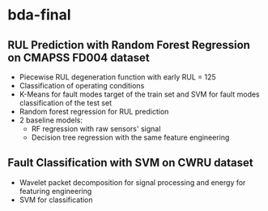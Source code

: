 # bda-final

## RUL Prediction with Random Forest Regression on CMAPSS FD004 dataset
- Piecewise RUL degeneration function with early RUL = 125
- Classification of operating conditions
- K-Means for fault modes target of the train set and SVM for fault modes classification of the test set
- Random forest regression for RUL prediction
- 2 baseline models:
  - RF regression with raw sensors' signal
  - Decision tree regression with the same feature engineering

## Fault Classification with SVM on CWRU dataset
- Wavelet packet decomposition for signal processing and energy for featuring engineering
- SVM for classification
